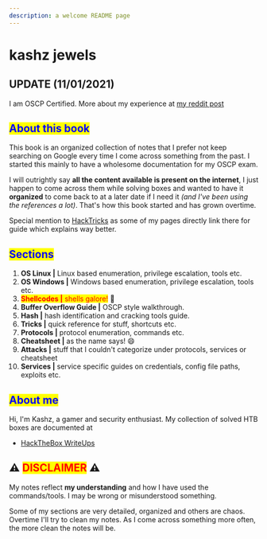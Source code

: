 ```yaml
---
description: a welcome README page
---
```

# kashz jewels

## UPDATE (11/01/2021)

I am OSCP Certified. More about my experience at [my reddit post](https://www.reddit.com/r/oscp/comments/qlay94/passed_oscp_my_thoughts/)

## <mark style="color:blue;">About this book</mark>

This book is an organized collection of notes that I prefer not keep searching on Google every time I come across
something from the past. I started this mainly to have a wholesome documentation for my OSCP exam.

I will outrightly say **all the content available is present on the internet**, I just happen to come across them while
solving boxes and wanted to have it **organized** to come back to at a later date if I need it _(and I've been using the
references a lot)_. That's how this book started and has grown overtime.

Special mention to [HackTricks](https://book.hacktricks.xyz) as some of my pages directly link there for guide which
explains way better.

## <mark style="color:blue;">Sections</mark>

1. **OS Linux |** Linux based enumeration, privilege escalation, tools etc.
2. **OS Windows |** Windows based enumeration, privilege escalation, tools etc.
3. <mark style="color:red;">**Shellcodes |** shells galore!</mark> :partying_face:
4. **Buffer Overflow Guide |** OSCP style walkthrough.
5. **Hash |** hash identification and cracking tools guide.
6. **Tricks |** quick reference for stuff, shortcuts etc.
7. **Protocols |** protocol enumeration, commands etc.
8. **Cheatsheet |** as the name says! :smile:
9. **Attacks |** stuff that I couldn't categorize under protocols, services or cheatsheet
10. **Services |** service specific guides on credentials, config file paths, exploits etc.

## <mark style="color:blue;">About me</mark>

Hi, I'm Kashz, a gamer and security enthusiast. My collection of solved HTB boxes are documented at

* [HackTheBox WriteUps](https://kashz.gitbook.io/hackthebox-writeups/)

## :warning: <mark style="color:red;">DISCLAIMER</mark> :warning:

My notes reflect **my understanding** and how I have used the commands/tools. I may be wrong or misunderstood something.

Some of my sections are very detailed, organized and others are chaos. Overtime I'll try to clean my notes. As I come
across something more often, the more clean the notes will be.
